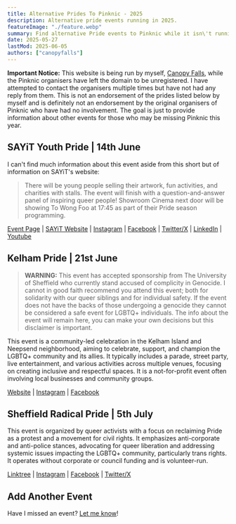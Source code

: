 ```yaml
---
title: Alternative Prides To Pinknic - 2025
description: Alternative pride events running in 2025.
featureImage: "./feature.webp"
summary: Find alternative Pride events to Pinknic while it isn\'t running this year, including SAYiT Youth Pride, Kelham Pride, and Sheffield Radical Pride.
date: 2025-05-27
lastMod: 2025-06-05
authors: ["canopyfalls"]
---
```


**Important Notice:** This website is being run by myself, [Canopy Falls](https://canopyfalls.com), while the Pinknic organisers have left the domain to be unregistered. I have attempted to contact the organisers multiple times but have not had any reply from them. This is not an endorsement of the prides listed below by myself and is definitely not an endorsement by the original organisers of Pinknic who have had no involvement. The goal is just to provide information about other events for those who may be missing Pinknic this year.

## SAYiT Youth Pride | 14th June

I can't find much information about this event aside from this short but of information on SAYiT's website:

> There will be young people selling their artwork, fun activities, and charities with stalls. The event will finish with a question-and-answer panel of inspiring queer people!
> Showroom Cinema next door will be showing To Wong Foo at 17:45 as part of their Pride season programming.

[Event Page](https://www.sayit.org.uk/event-details/youth-pride-2025) | [SAYiT Website](https://www.sayit.org.uk/) | [Instagram](https://www.instagram.com/sayitsheffield/) | [Facebook](https://www.facebook.com/SAYiT1177477/) | [Twitter/X](https://twitter.com/SAYiTSheffield) | [LinkedIn](https://www.linkedin.com/company/sayit-sheena-amos-youth-trust) | [Youtube](https://www.youtube.com/@sayitsheffield)


## Kelham Pride | 21st June

> **WARNING:** This event has accepted sponsorship from The University of Sheffield who currently stand accused of complicity in Genocide. I cannot in good faith recommend you attend this event; both for solidarity with our queer siblings and for individual safety. If the event does not have the backs of those undergoing a genocide they cannot be considered a safe event for LGBTQ+ individuals. The info about the event will remain here, you can make your own decisions but this disclaimer is important.

This event is a community-led celebration in the Kelham Island and Neepsend neighborhood, aiming to celebrate, support, and champion the LGBTQ+ community and its allies. It typically includes a parade, street party, live entertainment, and various activities across multiple venues, focusing on creating inclusive and respectful spaces. It is a not-for-profit event often involving local businesses and community groups.

[Website](kelhamhttps://www.kelhampride.com/) | [Instagram](https://www.instagram.com/kelhampride/) | [Facebook](https://www.facebook.com/kelhampride)

## Sheffield Radical Pride | 5th July

This event is organized by queer activists with a focus on reclaiming Pride as a protest and a movement for civil rights. It emphasizes anti-corporate and anti-police stances, advocating for queer liberation and addressing systemic issues impacting the LGBTQ+ community, particularly trans rights. It operates without corporate or council funding and is volunteer-run.

[Linktree](https://linktr.ee/sheffradpride) | [Instagram](https://instagram.com/sheffradpride) | [Facebook](https://www.facebook.com/sheffradpride) | [Twitter/X](https://x.com/sheffradpride)

## Add Another Event

Have I missed an event? [Let me know](/contact)!